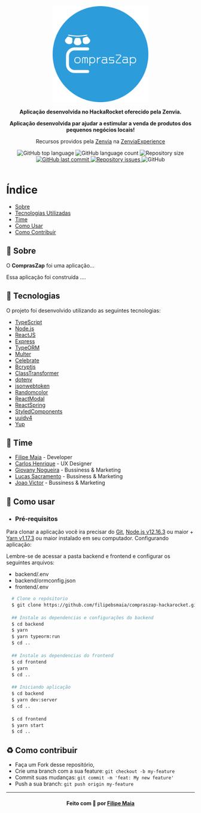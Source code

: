 <div align="center">
  <img src=".gitassets/logo.png" alt="Logo" width="256px" />
  
  <b>
  <p>Aplicação desenvolvida no HackaRocket oferecido pela Zenvia.</p>
  <p>Aplicação desenvolvida par ajudar a estimular a venda de produtos dos pequenos negócios locais!</p>
  </b>

  <p>
  Recursos providos pela <a href="https://www.zenvia.com/">Zenvia</a> na <a href="https://zenviaexperience.com/">ZenviaExperience</a>
  </p>

<!--  Shields -->
   <img alt="GitHub top language" src="https://img.shields.io/github/languages/top/filipebsmaia/compraszap-hackarocket">

  <img alt="GitHub language count" src="https://img.shields.io/github/languages/count/filipebsmaia/compraszap-hackarocket">

  <img alt="Repository size" src="https://img.shields.io/github/repo-size/filipebsmaia/compraszap-hackarocket">
  <a href="https://github.com/filipebsmaia/compraszap-hackarocket/commits/master">
    <img alt="GitHub last commit" src="https://img.shields.io/github/last-commit/filipebsmaia/compraszap-hackarocket">
  </a>

  <a href="https://github.com/filipebsmaia/compraszap-hackarocket/issues">
    <img alt="Repository issues" src="https://img.shields.io/github/issues/filipebsmaia/compraszap-hackarocket">
  </a>

  <img alt="GitHub" src="https://img.shields.io/github/license/filipebsmaia/compraszap-hackarocket">
<!--  Shields -->
</div>
</br>

# Índice

- [Sobre](#sobre)
- [Tecnologias Utilizadas](#tecnologias)
- [Time](#time)
- [Como Usar](#como-usar)
- [Como Contribuir](#como-contribuir)

<a id="sobre"></a>

## 📖 Sobre

<p>
O <strong>ComprasZap</strong> foi uma aplicação...
<p>

Essa aplicação foi construída ....

<a id="tecnologias"></a>

## 🚀 Tecnologias

O projeto foi desenvolvido utilizando as seguintes tecnologias:

- [TypeScript](https://www.typescriptlang.org/)
- [Node.js](https://nodejs.org/en/)
- [ReactJS](https://reactjs.org/)
- [Express](https://expressjs.com/)
- [TypeORM](https://typeorm.io/)
- [Multer](https://www.npmjs.com/package/multer)
- [Celebrate](https://www.npmjs.com/package/celebrate)
- [Bcryptjs](https://github.com/kelektiv/node.bcrypt.js/)
- [ClassTransformer](https://github.com/typestack/class-transformer)
- [dotenv](https://github.com/motdotla/dotenv)
- [jsonwebtoken](https://github.com/auth0/node-jsonwebtoken)
- [Randomcolor](https://github.com/davidmerfield/randomColor)
- [ReactModal](https://github.com/reactjs/react-modal)
- [ReactSpring](https://www.react-spring.io/)
- [StyledComponents](https://www.styled-components.com/)
- [uuidv4]()
- [Yup]()

<a id="time"></a>

## 💼 Time

- [Filipe Maia](https://linkedin.com.br/filipebsmaia) - Developer
- [Carlos Henrique](https://linkedin.com.br/) - UX Designer
- [Giovany Nogueira](https://linkedin.com.br/) - Bussiness & Marketing
- [Lucas Sacramento](https://linkedin.com.br/) - Bussiness & Marketing
- [Joao Victor](https://linkedin.com.br/) - Bussiness & Marketing

<a id="como-usar"></a>

## 🔎 Como usar

- ### **Pré-requisitos**

Para clonar a aplicação você ira precisar do [Git](https://git-scm.com), [Node.js v12.16.3](https://nodejs.org/) ou maior + [Yarn v1.17.3](https://yarnpkg.com/) ou maior instalado em seu computador.
Configurando aplicação:

Lembre-se de acessar a pasta backend e frontend e configurar os seguintes arquivos:

- backend/.env
- backend/ormconfig.json
- frontend/.env

```sh
  # Clone o repósitorio
  $ git clone https://github.com/filipebsmaia/compraszap-hackarocket.git

  ## Instale as dependencias e configurações do backend
  $ cd backend
  $ yarn
  $ yarn typeorm:run
  $ cd ..

  ## Instale as dependencias do frontend
  $ cd frontend
  $ yarn
  $ cd ..

  ## Iniciando aplicação
  $ cd backend
  $ yarn dev:server
  $ cd ..

  $ cd frontend
  $ yarn start
  $ cd ..

```

<a id="como-contribuir"></a>

## ♻ Como contribuir

- Faça um Fork desse repositório,
- Crie uma branch com a sua feature: `git checkout -b my-feature`
- Commit suas mudanças: `git commit -m 'feat: My new feature'`
- Push a sua branch: `git push origin my-feature`

---

<div align="center">
<h4>
    Feito com 💜 por <a href="https://www.linkedin.com/in/filipebsmaia/" target="_blank">Filipe Maia</a>
</h4>
</div>
